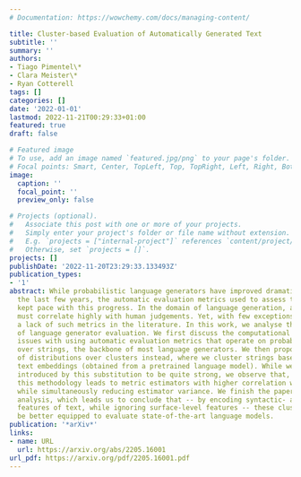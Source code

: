 ```yaml
---
# Documentation: https://wowchemy.com/docs/managing-content/

title: Cluster-based Evaluation of Automatically Generated Text
subtitle: ''
summary: ''
authors:
- Tiago Pimentel\*
- Clara Meister\*
- Ryan Cotterell
tags: []
categories: []
date: '2022-01-01'
lastmod: 2022-11-21T00:29:33+01:00
featured: true
draft: false

# Featured image
# To use, add an image named `featured.jpg/png` to your page's folder.
# Focal points: Smart, Center, TopLeft, Top, TopRight, Left, Right, BottomLeft, Bottom, BottomRight.
image:
  caption: ''
  focal_point: ''
  preview_only: false

# Projects (optional).
#   Associate this post with one or more of your projects.
#   Simply enter your project's folder or file name without extension.
#   E.g. `projects = ["internal-project"]` references `content/project/deep-learning/index.md`.
#   Otherwise, set `projects = []`.
projects: []
publishDate: '2022-11-20T23:29:33.133493Z'
publication_types:
- '1'
abstract: While probabilistic language generators have improved dramatically over
  the last few years, the automatic evaluation metrics used to assess them have not
  kept pace with this progress. In the domain of language generation, a good metric
  must correlate highly with human judgements. Yet, with few exceptions, there is
  a lack of such metrics in the literature. In this work, we analyse the general paradigm
  of language generator evaluation. We first discuss the computational and qualitative
  issues with using automatic evaluation metrics that operate on probability distributions
  over strings, the backbone of most language generators. We then propose the use
  of distributions over clusters instead, where we cluster strings based on their
  text embeddings (obtained from a pretrained language model). While we find the biases
  introduced by this substitution to be quite strong, we observe that, empirically,
  this methodology leads to metric estimators with higher correlation with human judgements,
  while simultaneously reducing estimator variance. We finish the paper with a probing
  analysis, which leads us to conclude that -- by encoding syntactic- and coherence-level
  features of text, while ignoring surface-level features -- these clusters may simply
  be better equipped to evaluate state-of-the-art language models.
publication: '*arXiv*'
links:
- name: URL
  url: https://arxiv.org/abs/2205.16001
url_pdf: https://arxiv.org/pdf/2205.16001.pdf
---
```

